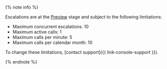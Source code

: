 {% note info %}

Escalations are at the [Preview](../../overview/concepts/launch-stages.md) stage and subject to the following limitations:
* Maximum concurrent escalations: 10
* Maximum active calls: 1
* Maximum calls per minute: 5
* Maximum calls per calendar month: 10

To change these limitations, [contact support]({{ link-console-support }}).

{% endnote %}
